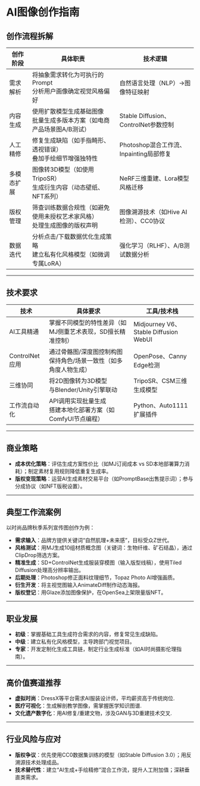 # AI图像创作指南
## 创作流程拆解
| 创作阶段 | 具体职责 | 技术逻辑 |
| --- | --- | --- |
| 需求解析 | 将抽象需求转化为可执行的Prompt<br>分析用户画像确定视觉风格偏好 | 自然语言处理（NLP）→图像特征映射 |
| 内容生成 | 使用扩散模型生成基础图像<br>批量生成多版本方案（如电商产品场景图A/B测试） | Stable Diffusion、ControlNet参数控制 |
| 人工精修 | 修复生成缺陷（如手指畸形、透视错误）<br>叠加手绘细节增强独特性 | Photoshop混合工作流、Inpainting局部修复 |
| 多模态扩展 | 图像转3D模型（如使用TripoSR）<br>生成衍生内容（动态壁纸、NFT系列） | NeRF三维重建、Lora模型风格迁移 |
| 版权管理 | 筛查训练数据合规性（如避免使用未授权艺术家风格）<br>处理生成图像的版权声明 | 图像溯源技术（如Hive AI检测）、CC0协议 |
| 数据迭代 | 分析点击/下载数据优化生成策略<br>建立私有化风格模型（如微调专属LoRA） | 强化学习（RLHF）、A/B测试数据分析 |

---
## 技术要求
| 技术 | 具体要求 | 工具/技术栈 |
| --- | --- | --- |
| AI工具精通 | 掌握不同模型的特性差异（如MJ侧重艺术表现，SD擅长精准控制） | Midjourney V6、Stable Diffusion WebUI |
| ControlNet应用 | 通过骨骼图/深度图控制构图<br>保持角色/场景一致性（如多角度人物生成） | OpenPose、Canny Edge检测 |
| 三维协同 | 将2D图像转为3D模型<br>与Blender/Unity引擎联动 | TripoSR、CSM三维生成模型 |
| 工作流自动化 | API调用实现批量生成<br>搭建本地化部署方案（如ComfyUI节点编程）| Python、Auto1111扩展插件 |

---
## 商业策略
- **成本优化策略**：评估生成方案性价比（如MJ订阅成本 vs SD本地部署算力消耗）；制定素材复用规则降低重复生成率。
- **版权变现策略**：运营AI生成素材交易平台（如PromptBase出售提示词）；参与分成协议（如NFT版税设置）。
---
## 典型工作流案例
以时尚品牌秋季系列宣传图创作为例：
- **需求输入**：品牌方提供关键词“自然肌理+未来感”，目标受众Z世代。  
- **风格测试**：用MJ生成10组材质概念图（关键词：生物纤维、矿石结晶），通过ClipDrop筛选方案。
- **精准生成**：SD+ControlNet生成服装穿模图（输入版型线稿），使用Tiled Diffusion处理高分辨率输出。
- **后期处理**：Photoshop修正面料纹理细节，Topaz Photo AI增强画质。
- **衍生开发**：将主视觉图输入AnimateDiff制作动态海报。
- **版权登记**：用Glaze添加图像保护，在OpenSea上架限量版NFT。
---
## 职业发展
- **初级**：掌握基础工具生成符合需求的内容，修复常见生成缺陷。
- **中级**：建立私有化风格模型，主导跨部门视觉项目。
- **专家**：开发定制化生成工具链，制定行业生成标准（如AI时尚摄影伦理指南）。
---
## 高价值赛道推荐
- **虚拟时尚**：DressX等平台需求AI服装设计师，平均薪资高于传统岗位.
- **医疗可视化**：生成解剖教学图像，需掌握医学知识图谱.
- **文化遗产数字化**：用AI修复/重建文物，涉及GAN与3D重建技术交叉.
---
## 行业风险与应对
- **版权争议**：优先使用CC0数据集训练的模型（如Stable Diffusion 3.0）；用反溯源技术处理成品。
- **技术替代性**：建立“AI生成+手绘精修”混合工作流，提升人工附加值；深耕垂直类需求。
